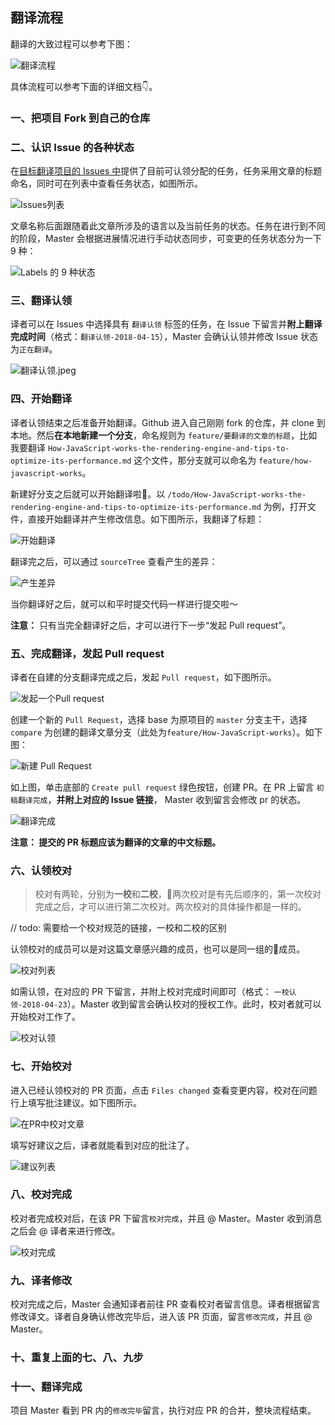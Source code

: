 ## 翻译流程

翻译的大致过程可以参考下图：

![翻译流程](../images/翻译流程.png)

具体流程可以参考下面的详细文档👇。

### 一、把项目 Fork 到自己的仓库
### 二、认识 Issue 的各种状态
 在[目标翻译项目的 Issues 中](https://github.com/yued-fe/y-translation/issues)提供了目前可认领分配的任务，任务采用文章的标题命名，同时可在列表中查看任务状态，如图所示。

![Issues列表](../images/Issues列表.png)

 文章名称后面跟随着此文章所涉及的语言以及当前任务的状态。任务在进行到不同的阶段，Master 会根据进展情况进行手动状态同步，可变更的任务状态分为一下 9 种：

![Labels 的 9 种状态](../images/issue类型.png)

### 三、翻译认领
译者可以在 Issues 中选择具有 `翻译认领` 标签的任务，在 Issue 下留言并**附上翻译完成时间**（格式：`翻译认领-2018-04-15`），Master 会确认认领并修改 Issue 状态为`正在翻译`。

![翻译认领.jpeg](../images/认领翻译.png) 

### 四、开始翻译

译者认领结束之后准备开始翻译。Github 进入自己刚刚 fork 的仓库，并 clone 到本地。然后**在本地新建一个分支**，命名规则为 `feature/要翻译的文章的标题`，比如我要翻译 `How-JavaScript-works-the-rendering-engine-and-tips-to-optimize-its-performance.md` 这个文件，那分支就可以命名为 `feature/how-javascript-works`。

新建好分支之后就可以开始翻译啦👏。以 `/todo/How-JavaScript-works-the-rendering-engine-and-tips-to-optimize-its-performance.md` 为例，打开文件，直接开始翻译并产生修改信息。如下图所示，我翻译了标题：

![开始翻译](../images/开始翻译-修改文件.png)

翻译完之后，可以通过 `sourceTree` 查看产生的差异：

![产生差异](../images/产生差异.png)

当你翻译好之后，就可以和平时提交代码一样进行提交啦～ 

**注意：** 只有当完全翻译好之后，才可以进行下一步“发起 Pull request”。

### 五、完成翻译，发起 Pull request

译者在自建的分支翻译完成之后，发起 `Pull request`，如下图所示。

![发起一个Pull request](../images/发起pr.png)

创建一个新的 `Pull Request`，选择 base 为原项目的 `master` 分支主干，选择 `compare` 为创建的翻译文章分支（此处为`feature/How-JavaScript-works`）。如下图：

![新建 Pull Request](../images/新建PR.png)

如上图，单击底部的 `Create pull request` 绿色按钮，创建 PR。在 PR 上留言 `初稿翻译完成`，**并附上对应的 Issue 链接**， Master 收到留言会修改 pr 的状态。

![翻译完成](../images/翻译完成.png)

**注意： 提交的 PR 标题应该为翻译的文章的中文标题。**

### 六、认领校对
> 校对有两轮，分别为**一校**和**二校**，两次校对是有先后顺序的，第一次校对完成之后，才可以进行第二次校对。两次校对的具体操作都是一样的。

// todo: 需要给一个校对规范的链接，一校和二校的区别

认领校对的成员可以是对这篇文章感兴趣的成员，也可以是同一组的成员。

![校对列表](../images/校对列表.png)

如需认领，在对应的 PR 下留言，并附上校对完成时间即可（格式： `一校认领-2018-04-23`）。Master 收到留言会确认校对的授权工作。此时，校对者就可以开始校对工作了。

![校对认领](../images/校对认领.png)

### 七、开始校对
进入已经认领校对的 PR 页面，点击 `Files changed` 查看变更内容，校对在问题行上填写批注建议。如下图所示。

![在PR中校对文章](../images/在PR中校对文章.png)

填写好建议之后，译者就能看到对应的批注了。

![建议列表](../images/建议列表.png)

### 八、校对完成
校对者完成校对后，在该 PR 下留言`校对完成`，并且 @ Master。Master 收到消息之后会 @ 译者来进行修改。

![校对完成](../images/校对完成.png)

### 九、译者修改
校对完成之后，Master 会通知译者前往 PR 查看校对者留言信息。译者根据留言修改译文。译者自身确认修改完毕后，进入该 PR 页面，留言`修改完成`，并且 @ Master。

### 十、重复上面的七、八、九步

### 十一、翻译完成
项目 Master 看到 PR 内的`修改完毕`留言，执行对应 PR 的合并，整块流程结束。
